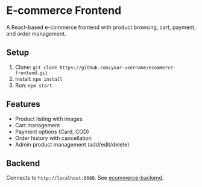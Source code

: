# E-commerce Frontend
A React-based e-commerce frontend with product browsing, cart, payment, and order management.

## Setup
1. Clone: `git clone https://github.com/your-username/ecommerce-frontend.git`
2. Install: `npm install`
3. Run: `npm start`

## Features
- Product listing with images
- Cart management
- Payment options (Card, COD)
- Order history with cancellation
- Admin product management (add/edit/delete)

## Backend
Connects to `http://localhost:8080`. See [ecommerce-backend]([https://github.com/your-username/ecommerce-backend](https://github.com/ANANTH0808/ecommerce-backend.git)).
